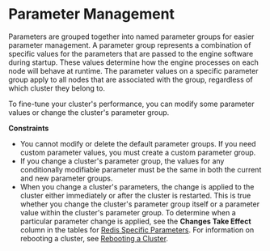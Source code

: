 # Parameter Management<a name="ParameterGroups.Management"></a>

Parameters are grouped together into named parameter groups for easier parameter management\. A parameter group represents a combination of specific values for the parameters that are passed to the engine software during startup\. These values determine how the engine processes on each node will behave at runtime\. The parameter values on a specific parameter group apply to all nodes that are associated with the group, regardless of which cluster they belong to\.

To fine\-tune your cluster's performance, you can modify some parameter values or change the cluster's parameter group\.

**Constraints**
+ You cannot modify or delete the default parameter groups\. If you need custom parameter values, you must create a custom parameter group\.
+ If you change a cluster's parameter group, the values for any conditionally modifiable parameter must be the same in both the current and new parameter groups\.
+ When you change a cluster's parameters, the change is applied to the cluster either immediately or after the cluster is restarted\. This is true whether you change the cluster's parameter group itself or a parameter value within the cluster's parameter group\. To determine when a particular parameter change is applied, see the **Changes Take Effect** column in the tables for [Redis Specific Parameters](ParameterGroups.Redis.md)\. For information on rebooting a cluster, see [Rebooting a Cluster](Clusters.Rebooting.md)\.
